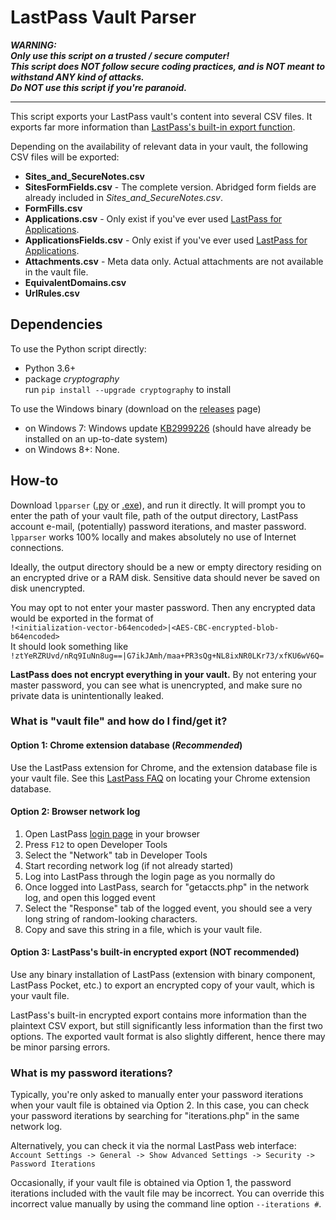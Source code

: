 # LastPass Vault Parser

***WARNING:  
Only use this script on a trusted / secure computer!  
This script does NOT follow secure coding practices, and is NOT meant to withstand ANY kind of attacks.  
Do NOT use this script if you're paranoid.***

---

This script exports your LastPass vault's content into several CSV files. It exports far more information than [LastPass's built-in export function](https://lastpass.com/support.php?cmd=showfaq&id=1206).

Depending on the availability of relevant data in your vault, the following CSV files will be exported:
* **Sites_and_SecureNotes.csv**
* **SitesFormFields.csv** - The complete version. Abridged form fields are already included in _Sites_and_SecureNotes.csv_.
* **FormFills.csv**
* **Applications.csv** - Only exist if you've ever used [LastPass for Applications](https://helpdesk.lastpass.com/lastpass-for-applications/).
* **ApplicationsFields.csv** - Only exist if you've ever used [LastPass for Applications](https://helpdesk.lastpass.com/lastpass-for-applications/).
* **Attachments.csv** - Meta data only. Actual attachments are not available in the vault file.
* **EquivalentDomains.csv**
* **UrlRules.csv**

## Dependencies

To use the Python script directly:
* Python 3.6+
* package *cryptography*  
run `pip install --upgrade cryptography` to install

To use the Windows binary (download on the [releases](https://github.com/cfbao/lastpass-vault-parser/releases) page)
* on Windows 7: Windows update [KB2999226](https://support.microsoft.com/en-gb/help/2999226/update-for-universal-c-runtime-in-windows "Update for Universal C Runtime in Windows") (should have already be installed on an up-to-date system)
* on Windows 8+: None.


## How-to

Download `lpparser` ([.py](https://raw.githubusercontent.com/cfbao/lastpass-vault-parser/v0.1.1/lpparser.py) or
[.exe](https://github.com/cfbao/lastpass-vault-parser/releases/download/v0.1.1/lpparser.exe)), and run it directly.
It will prompt you to enter the path of your vault file, path of the output directory, LastPass account e-mail, (potentially) password iterations, and master password.
`lpparser` works 100% locally and makes absolutely no use of Internet connections.

Ideally, the output directory should be a new or empty directory residing on an encrypted drive or a RAM disk. Sensitive data should never be saved on disk unencrypted.

You may opt to not enter your master password. Then any encrypted data would be exported in the format of  
`!<initialization-vector-b64encoded>|<AES-CBC-encrypted-blob-b64encoded>`  
It should look something like  
`!ztYeRZRUvd/nRq9IuNn8ug==|G7ikJAmh/maa+PR3sQg+NL8ixNR0LKr73/xfKU6wV6Q=`

**LastPass does not encrypt everything in your vault.**
By not entering your master password, you can see what is unencrypted, and make sure no private data is unintentionally leaked.


### What is "vault file" and how do I find/get it?

#### Option 1: Chrome extension database (_Recommended_)
Use the LastPass extension for Chrome, and the extension database file is your vault file.
See this [LastPass FAQ](https://lastpass.com/support.php?cmd=showfaq&id=425) on locating your Chrome extension database.

#### Option 2: Browser network log
1. Open LastPass [login page](https://lastpass.com/?ac=1&lpnorefresh=1) in your browser
2. Press `F12` to open Developer Tools
3. Select the "Network" tab in Developer Tools
4. Start recording network log (if not already started)
5. Log into LastPass through the login page as you normally do
6. Once logged into LastPass, search for "getaccts.php" in the network log, and open this logged event
7. Select the "Response" tab of the logged event, you should see a very long string of random-looking characters.
8. Copy and save this string in a file, which is your vault file.

#### Option 3: LastPass's built-in encrypted export (NOT recommended)
Use any binary installation of LastPass (extension with binary component, LastPass Pocket, etc.) to export an encrypted copy of your vault, which is your vault file.

LastPass's built-in encrypted export contains more information than the plaintext CSV export, but still significantly less information than the first two options. The exported vault format is also slightly different, hence there may be minor parsing errors.

### What is my password iterations?
Typically, you're only asked to manually enter your password iterations when your vault file is obtained via Option 2.
In this case, you can check your password iterations by searching for "iterations.php" in the same network log.

Alternatively, you can check it via the normal LastPass web interface:  
`Account Settings -> General -> Show Advanced Settings -> Security -> Password Iterations`

Occasionally, if your vault file is obtained via Option 1, the password iterations included with the vault file may be incorrect.
You can override this incorrect value manually by using the command line option `--iterations #`.
